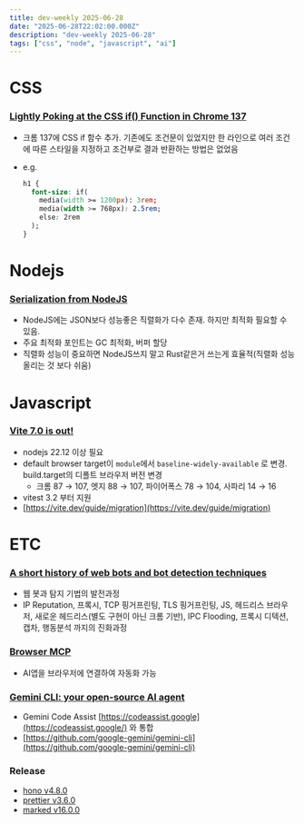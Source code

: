 ```yaml
---
title: dev-weekly 2025-06-28
date: "2025-06-28T22:02:00.000Z"
description: "dev-weekly 2025-06-28"
tags: ["css", "node", "javascript", "ai"]
---
```


# CSS

### [Lightly Poking at the CSS if() Function in Chrome 137](https://css-tricks.com/lightly-poking-at-the-css-if-function-in-chrome-137/)

- 크롬 137에 CSS if 함수 추가. 기존에도 조건문이 있었지만 한 라인으로 여러 조건에 따른 스타일을 지정하고 조건부로 결과 반환하는 방법은 없었음
- e.g.
    
    ```css
    h1 {
      font-size: if(
        media(width >= 1200px): 3rem;
        media(width >= 768px): 2.5rem;
        else: 2rem
      );
    }
    ```
    

# Nodejs

### [Serialization from NodeJS](https://adamfaulkner.github.io/serialization_from_nodejs.html)

- NodeJS에는 JSON보다 성능좋은 직렬화가 다수 존재. 하지만 최적화 필요할 수 있음.
- 주요 최적화 포인트는 GC 최적화, 버퍼 할당
- 직렬화 성능이 중요하면 NodeJS쓰지 말고 Rust같은거 쓰는게 효율적(직렬화 성능 올리는 것 보다 쉬움)

# Javascript

### [Vite 7.0 is out!](https://vite.dev/blog/announcing-vite7.html)

- nodejs 22.12 이상 필요
- default browser target이 `module`에서 `baseline-widely-available` 로 변경. build.target의 디폴트 브라우저 버전 변경
    - 크롬 87 → 107, 엣지 88 → 107, 파이어폭스 78 → 104, 사파리 14 → 16
- vitest 3.2 부터 지원
- [https://vite.dev/guide/migration](https://vite.dev/guide/migration)

# ETC

### [A short history of web bots and bot detection techniques](https://sinja.io/blog/bot-or-not)

- 웹 봇과 탐지 기법의 발전과정
- IP Reputation, 프록시, TCP 핑거프린팅, TLS 핑거프린팅, JS, 헤드리스 브라우저, 새로운 헤드리스(별도 구현이 아닌 크롬 기반), IPC Flooding, 프록시 디텍션, 캡차, 행동분석 까지의 진화과정

### [Browser MCP](https://browsermcp.io/)

- AI앱을 브라우저에 연결하여 자동화 가능

### [Gemini CLI: your open-source AI agent](https://blog.google/technology/developers/introducing-gemini-cli-open-source-ai-agent/)

- Gemini Code Assist [https://codeassist.google](https://codeassist.google/) 와 통합
- [https://github.com/google-gemini/gemini-cli](https://github.com/google-gemini/gemini-cli)

### Release

- [hono v4.8.0](https://github.com/honojs/hono/releases/tag/v4.8.0)
- [prettier v3.6.0](https://prettier.io/blog/2025/06/23/3.6.0)
- [marked v16.0.0](https://github.com/markedjs/marked/releases/tag/v16.0.0)
